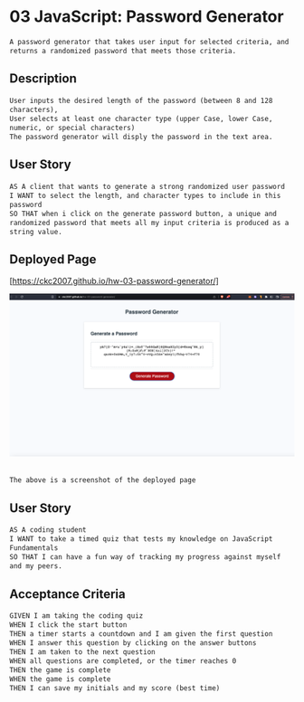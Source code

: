 # 03 JavaScript: Password Generator

```
A password generator that takes user input for selected criteria, and returns a randomized password that meets those criteria.
```

## Description

```
User inputs the desired length of the password (between 8 and 128 characters),
User selects at least one character type (upper Case, lower Case, numeric, or special characters)
The password generator will disply the password in the text area.
```

## User Story

```
AS A client that wants to generate a strong randomized user password
I WANT to select the length, and character types to include in this password
SO THAT when i click on the generate password button, a unique and randomized password that meets all my input criteria is produced as a string value.
```
## Deployed Page

[https://ckc2007.github.io/hw-03-password-generator/]

![demo page](./Assets/images/hw-03-password-gen-example.png)


```

The above is a screenshot of the deployed page

```

## User Story

```
AS A coding student
I WANT to take a timed quiz that tests my knowledge on JavaScript Fundamentals
SO THAT I can have a fun way of tracking my progress against myself and my peers.
```

## Acceptance Criteria

```
GIVEN I am taking the coding quiz
WHEN I click the start button
THEN a timer starts a countdown and I am given the first question
WHEN I answer this question by clicking on the answer buttons
THEN I am taken to the next question
WHEN all questions are completed, or the timer reaches 0
THEN the game is complete
WHEN the game is complete
THEN I can save my initials and my score (best time)
```